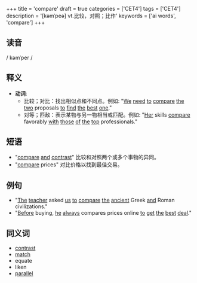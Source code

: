 +++
title = 'compare'
draft = true
categories = ['CET4']
tags = ['CET4']
description = '[kəmˈpeə] vt.比较，对照；比作'
keywords = ['ai words', 'compare']
+++

## 读音
/ kəmˈper /

## 释义
- **动词**:
  - 比较；对比：找出相似点和不同点。例如: "[We](/zh/post/we/) [need](/zh/post/need/) [to](/zh/post/to/) [compare](/zh/post/compare/) [the](/zh/post/the/) [two](/zh/post/two/) proposals [to](/zh/post/to/) [find](/zh/post/find/) [the](/zh/post/the/) [best](/zh/post/best/) [one](/zh/post/one/)."
  - 对等；匹敌：表示某物与另一物相当或匹配。例如: "[Her](/zh/post/her/) skills [compare](/zh/post/compare/) favorably [with](/zh/post/with/) [those](/zh/post/those/) [of](/zh/post/of/) [the](/zh/post/the/) [top](/zh/post/top/) professionals."

## 短语
- "[compare](/zh/post/compare/) [and](/zh/post/and/) [contrast](/zh/post/contrast/)" 比较和对照两个或多个事物的异同。
- "[compare](/zh/post/compare/) prices" 对比价格以找到最佳交易。

## 例句
- "[The](/zh/post/the/) [teacher](/zh/post/teacher/) asked [us](/zh/post/us/) [to](/zh/post/to/) [compare](/zh/post/compare/) [the](/zh/post/the/) [ancient](/zh/post/ancient/) Greek [and](/zh/post/and/) Roman civilizations."
- "[Before](/zh/post/before/) buying, [he](/zh/post/he/) [always](/zh/post/always/) compares prices online [to](/zh/post/to/) [get](/zh/post/get/) [the](/zh/post/the/) [best](/zh/post/best/) [deal](/zh/post/deal/)."
  
## 同义词
- [contrast](/zh/post/contrast/)
- [match](/zh/post/match/)
- equate
- liken
- [parallel](/zh/post/parallel/)
